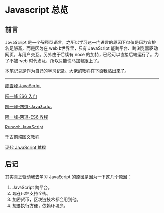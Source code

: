 # Javascript 总览

## 前言

JavaScript 是一个解释型语言，之所以学习这一门语言的原因不仅仅是因为它排名足够高，而是因为在 web b世界里，只有 JavaScript 能跨平台、跨浏览器驱动网页，与用户交互。另外由于后续有 node 的加持，已经可以直接后端运行了。为了不被 web 时代淘汰，所以只能快马加鞭跟上了。

本笔记只是作为自己的学习记录。大佬的教程在下面我贴出来了。

---

[廖雪峰 JavaScript](https://www.liaoxuefeng.com/wiki/1022910821149312) 

[阮一峰 ES6 入门](https://es6.ruanyifeng.com/)

[阮一峰-网道-JavaScript](https://wangdoc.com/javascript/)

[阮一峰-网道-ES6 教程](https://wangdoc.com/es6/)

[Runoob JavaScript](https://www.runoob.com/js/js-tutorial.html)

[千古前端图文教程](https://web.qianguyihao.com/)

[现代 JavaScript 教程](https://zh.javascript.info/)


## 后记
其实真正驱动我去学习 JavaScript 的原因是因为一下这几个原因：

1. JavaScript 跨平台。
2. 现在已经支持全栈。
3. 加密货币，区块链技术都会用到他。
4. 想要执行方便，依赖环境少。


